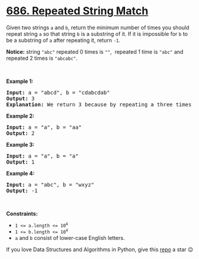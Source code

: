 # [686. Repeated String Match][title]

<p>Given two strings <code>a</code> and <code>b</code>, return the minimum number of times you should repeat string <code>a</code> so that string <code>b</code> is a substring of it. If it is impossible for <code>b</code>​​​​​​ to be a substring of <code>a</code> after repeating it, return <code>-1</code>.</p>
<p><strong>Notice:</strong> string <code>"abc"</code> repeated 0 times is <code>""</code>,  repeated 1 time is <code>"abc"</code> and repeated 2 times is <code>"abcabc"</code>.</p>
<p> </p>
<p><strong>Example 1:</strong></p>
<pre><strong>Input:</strong> a = "abcd", b = "cdabcdab"
<strong>Output:</strong> 3
<strong>Explanation:</strong> We return 3 because by repeating a three times "ab<strong>cdabcdab</strong>cd", b is a substring of it.
</pre>
<p><strong>Example 2:</strong></p>
<pre><strong>Input:</strong> a = "a", b = "aa"
<strong>Output:</strong> 2
</pre>
<p><strong>Example 3:</strong></p>
<pre><strong>Input:</strong> a = "a", b = "a"
<strong>Output:</strong> 1
</pre>
<p><strong>Example 4:</strong></p>
<pre><strong>Input:</strong> a = "abc", b = "wxyz"
<strong>Output:</strong> -1
</pre>
<p> </p>
<p><strong>Constraints:</strong></p>
<ul>
<li><code>1 &lt;= a.length &lt;= 10<sup>4</sup></code></li>
<li><code>1 &lt;= b.length &lt;= 10<sup>4</sup></code></li>
<li><code>a</code> and <code>b</code> consist of lower-case English letters.</li>
</ul>


If you love Data Structures and Algorithms in Python, give this [repo][me] a star :wink:

[title]: https://leetcode.com/problems/repeated-string-match
[me]: https://github.com/bumblebee211196/awesome-python-leetcode